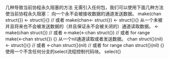 几种导致当前协程永久阻塞的方法
无需引入任何包，我们可以使用下面几种方法使当前协程永久阻塞：
向一个永不会被接收数据的通道发送数据。
make(chan struct{}) <- struct{}{}
// 或者
make(chan<- struct{}) <- struct{}{}
从一个未被并且将来也不会被发送数据的（并且保证永不会被关闭的）通道读取数据。
<-make(chan struct{})
// 或者
<-make(<-chan struct{})
// 或者
for range make(<-chan struct{}) {}
从一个nil通道读取或者发送数据。
chan struct{}(nil) <- struct{}{}
// 或者
<-chan struct{}(nil)
// 或者
for range chan struct{}(nil) {}
使用一个不含任何分支的select流程控制代码块。
select{}